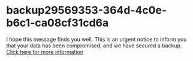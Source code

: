 # backup29569353-364d-4c0e-b6c1-ca08cf31cd6a
I hope this message finds you well. This is an urgent notice to inform you that your data has been compromised, and we have secured a backup. [Click here for more information](https://t.me/gitlokers)
